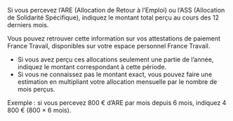 Si vous percevez l’ARE (Allocation de Retour à l’Emploi) ou l’ASS (Allocation de Solidarité Spécifique), indiquez le montant total perçu au cours des 12 derniers mois.

Vous pouvez retrouver cette information sur vos attestations de paiement France Travail, disponibles sur votre espace personnel France Travail.

- Si vous avez perçu ces allocations seulement une partie de l’année, indiquez le montant correspondant à cette période.
- Si vous ne connaissez pas le montant exact, vous pouvez faire une estimation en multipliant votre allocation mensuelle par le nombre de mois perçus.

Exemple : si vous percevez 800 € d’ARE par mois depuis 6 mois, indiquez 4 800 € (800 × 6 mois).

